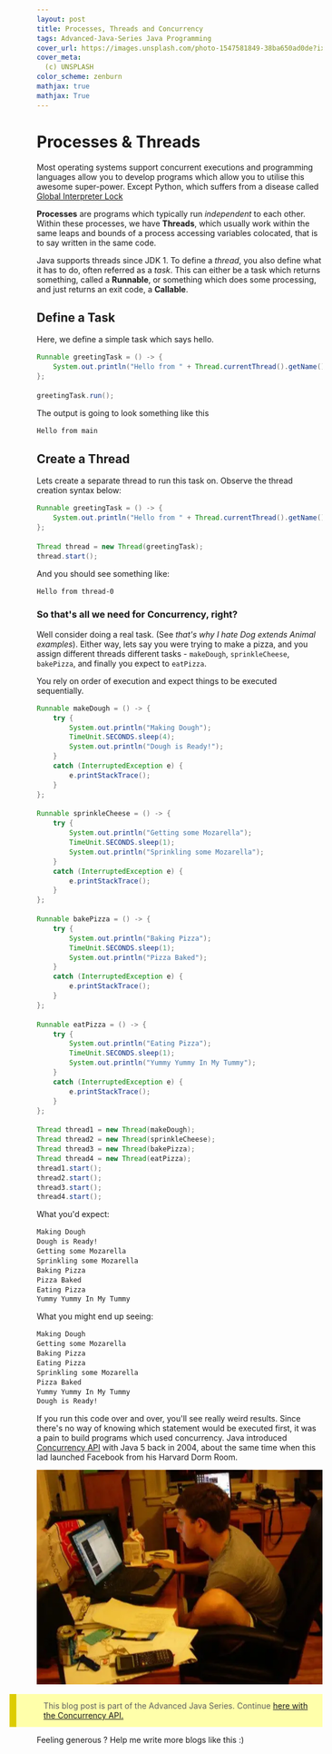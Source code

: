 ```yaml
---
layout: post
title: Processes, Threads and Concurrency
tags: Advanced-Java-Series Java Programming
cover_url: https://images.unsplash.com/photo-1547581849-38ba650ad0de?ixlib=rb-1.2.1&ixid=eyJhcHBfaWQiOjEyMDd9&auto=format&fit=crop&w=1500&q=80
cover_meta: 
  (c) UNSPLASH
color_scheme: zenburn
mathjax: true
mathjax: True
---
```

<style TYPE="text/css">
code.has-jax {font: inherit; font-size: 100%; background: inherit; border: inherit;}
</style>

<style>
blockquote.sidenote {
    border-left: 12px solid #dc0;
    background-color: #ffa;
    padding: 12px 12px 12px 0;
    margin-left: -48px;
    padding-left: 48px;
}
</style>
<script type="text/x-mathjax-config">
MathJax.Hub.Config({
    tex2jax: {
        inlineMath: [['$','$']],
        skipTags: ['script', 'noscript', 'style', 'textarea', 'pre'] // removed 'code' entry
    }
});
MathJax.Hub.Queue(function() {
    var all = MathJax.Hub.getAllJax(), i;
    for(i = 0; i < all.length; i += 1) {
        all[i].SourceElement().parentNode.className += ' has-jax';
    }
});
</script>
<script type="text/javascript" src="https://cdnjs.cloudflare.com/ajax/libs/mathjax/2.7.4/MathJax.js?config=TeX-AMS_HTML-full"></script>


# Processes & Threads

Most operating systems support concurrent executions and programming languages allow you to develop programs which allow you to utilise this awesome super-power. Except Python, which suffers from a disease called [Global Interpreter Lock](https://wiki.python.org/moin/GlobalInterpreterLock)

**Processes** are programs which typically run *independent* to each other. Within these processes, we have **Threads**, which usually work within the same leaps and bounds of a process accessing variables colocated, that is to say written in the same code.

Java supports threads since JDK 1. To define a *thread*, you also define what it has to do, often referred as a *task*. This can either be a task which returns something, called a **Runnable**, or something which does some processing, and just returns an exit code, a **Callable**.

## Define a Task

Here, we define a simple task which says hello.

```java
Runnable greetingTask = () -> {
    System.out.println("Hello from " + Thread.currentThread().getName());
};

greetingTask.run();
```

The output is going to look something like this

```bash
Hello from main
```

## Create a Thread

Lets create a separate thread to run this task on. Observe the thread creation syntax below:


```java
Runnable greetingTask = () -> {
    System.out.println("Hello from " + Thread.currentThread().getName());
};

Thread thread = new Thread(greetingTask);
thread.start();
```

And you should see something like:

```bash
Hello from thread-0
```



### So that's all we need for Concurrency, right?

Well consider doing a real task. (See *that's why I hate Dog extends Animal examples*). Either way, lets say you were trying to make a pizza, and you assign different threads different tasks - `makeDough`, `sprinkleCheese`, `bakePizza`, and finally you expect to `eatPizza`.

You rely on order of execution and expect things to be executed sequentially.

```java
Runnable makeDough = () -> {
    try {
        System.out.println("Making Dough");
        TimeUnit.SECONDS.sleep(4);
        System.out.println("Dough is Ready!");
    }
    catch (InterruptedException e) {
        e.printStackTrace();
    }
};

Runnable sprinkleCheese = () -> {
    try {
        System.out.println("Getting some Mozarella");
        TimeUnit.SECONDS.sleep(1);
        System.out.println("Sprinkling some Mozarella");
    }
    catch (InterruptedException e) {
        e.printStackTrace();
    }
};

Runnable bakePizza = () -> {
    try {
        System.out.println("Baking Pizza");
        TimeUnit.SECONDS.sleep(1);
        System.out.println("Pizza Baked");
    }
    catch (InterruptedException e) {
        e.printStackTrace();
    }
};

Runnable eatPizza = () -> {
    try {
        System.out.println("Eating Pizza");
        TimeUnit.SECONDS.sleep(1);
        System.out.println("Yummy Yummy In My Tummy");
    }
    catch (InterruptedException e) {
        e.printStackTrace();
    }
};

Thread thread1 = new Thread(makeDough);
Thread thread2 = new Thread(sprinkleCheese);
Thread thread3 = new Thread(bakePizza);
Thread thread4 = new Thread(eatPizza);
thread1.start();
thread2.start();
thread3.start();
thread4.start();
```

What you'd expect:

```bash
Making Dough
Dough is Ready!
Getting some Mozarella
Sprinkling some Mozarella
Baking Pizza
Pizza Baked
Eating Pizza
Yummy Yummy In My Tummy
```

What you might end up seeing:

```bash
Making Dough
Getting some Mozarella
Baking Pizza
Eating Pizza
Sprinkling some Mozarella
Pizza Baked
Yummy Yummy In My Tummy
Dough is Ready!
```

If you run this code over and over, you'll see really weird results. Since there's no way of knowing which statement would be executed first, it was a pain to build programs which used concurrency. Java introduced
<a href="https://docs.oracle.com/javase/7/docs/api/java/util/concurrent/package-summary.html" target="_blank">Concurrency API</a> with Java 5 back in 2004, about the same time when this lad launched Facebook from his Harvard Dorm Room.

![](https://github.com/abhinandandubey/abhinandandubey.github.io/raw/master/assets/images/2020-10-10-13-15-02.png)


<blockquote class="sidenote">
This blog post is part of the Advanced Java Series. Continue <a href="https://abhinandandubey.github.io/posts/2020/10/10/Processes,-Threads-and-Concurrency.html" target="_blank">here with the Concurrency API.</a> 
</blockquote>

Feeling generous ? Help me write more blogs like this :)  

<center>
<script type="text/javascript" src="https://cdnjs.buymeacoffee.com/1.0.0/button.prod.min.js" data-name="bmc-button" data-slug="abhinandandubey" data-color="#FFDD00" data-emoji=""  data-font="Cookie" data-text="Buy me a coffee" data-outline-color="#000" data-font-color="#000" data-coffee-color="#fff" ></script>
</center>
<br/>
<br/>
